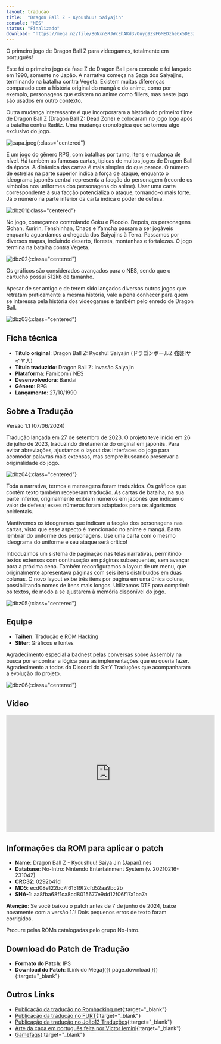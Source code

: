 ```yaml
---
layout: traducao
title:  "Dragon Ball Z - Kyoushuu! Saiyajin"
console: "NES"
status: "Finalizado"
download: "https://mega.nz/file/B6NxnSRJ#cEhAKd3vOuyg9ZsF6MEDzhe6x5DE3ZttVZDIot-89lQ"
---
```


O primeiro jogo de Dragon Ball Z para videogames, totalmente em português!

Este foi o primeiro jogo da fase Z de Dragon Ball para console e foi lançado em 1990, somente no Japão. A narrativa começa na Saga dos Saiyajins, terminando na batalha contra Vegeta. Existem muitas diferenças comparado com a história original do mangá e do anime, como por exemplo, personagens que existem no anime como fillers, mas neste jogo são usados em outro contexto.

Outra mudança interessante é que incorporaram a história do primeiro filme de Dragon Ball Z (Dragon Ball Z: Dead Zone) e colocaram no jogo logo após a batalha contra Raditz. Uma mudança cronológica que se tornou algo exclusivo do jogo.

![capa.jpeg](/img/dbz_kyoushuu_saiyajin/capa.jpeg){:class="centered"}

É um jogo do gênero RPG, com batalhas por turno, itens e mudança de nível. Há também as famosas cartas, típicas de muitos jogos de Dragon Ball da época. A dinâmica das cartas é mais simples do que parece. O número de estrelas na parte superior indica a força de ataque, enquanto o ideograma japonês central representa a facção do personagem (recorde os símbolos nos uniformes dos personagens do anime). Usar uma carta correspondente à sua facção potencializa o ataque, tornando-o mais forte. Já o número na parte inferior da carta indica o poder de defesa.

![dbz01](/img/dbz_kyoushuu_saiyajin/dbz01.png){:class="centered"}

No jogo, começamos controlando Goku e Piccolo. Depois, os personagens Gohan, Kuririn, Tenshinhan, Chaos e Yamcha passam a ser jogáveis enquanto aguardamos a chegada dos Saiyajins à Terra. Passamos por diversos mapas, incluindo deserto, floresta, montanhas e fortalezas. O jogo termina na batalha contra Vegeta.

![dbz02](/img/dbz_kyoushuu_saiyajin/dbz02.png){:class="centered"}

Os gráficos são considerados avançados para o NES, sendo que o cartucho possui 512kb de tamanho.

Apesar de ser antigo e de terem sido lançados diversos outros jogos que retratam praticamente a mesma história, vale a pena conhecer para quem se interessa pela história dos videogames e também pelo enredo de Dragon Ball.

![dbz03](/img/dbz_kyoushuu_saiyajin/dbz03.png){:class="centered"}

## Ficha técnica

- **Título original**: Dragon Ball Z: Kyōshū! Saiyajin (ドラゴンボールZ 強襲!サイヤ人)
- **Título traduzido**: Dragon Ball Z: Invasão Saiyajin
- **Plataforma**: Famicom / NES
- **Desenvolvedora**: Bandai
- **Gênero**: RPG
- **Lançamento**: 27/10/1990

## Sobre a Tradução

Versão 1.1 (07/06/2024)

Tradução lançada em 27 de setembro de 2023. O projeto teve início em 26 de julho de 2023, traduzindo diretamente do original em japonês. Para evitar abreviações, ajustamos o layout das interfaces do jogo para acomodar palavras mais extensas, mas sempre buscando preservar a originalidade do jogo.

![dbz04](/img/dbz_kyoushuu_saiyajin/dbz04.png){:class="centered"}

Toda a narrativa, termos e mensagens foram traduzidos. Os gráficos que contêm texto também receberam tradução. As cartas de batalha, na sua parte inferior, originalmente exibiam números em japonês que indicam o valor de defesa; esses números foram adaptados para os algarismos ocidentais.

Mantivemos os ideogramas que indicam a facção dos personagens nas cartas, visto que esse aspecto é mencionado no anime e mangá. Basta lembrar do uniforme dos personagens. Use uma carta com o mesmo ideograma do uniforme e seu ataque será crítico!

Introduzimos um sistema de paginação nas telas narrativas, permitindo textos extensos com continuação em páginas subsequentes, sem avançar para a próxima cena. Também reconfiguramos o layout de um menu, que originalmente apresentava páginas com seis itens distribuídos em duas colunas. O novo layout exibe três itens por página em uma única coluna, possibilitando nomes de itens mais longos. Utilizamos DTE para comprimir os textos, de modo a se ajustarem à memória disponível do jogo.

![dbz05](/img/dbz_kyoushuu_saiyajin/dbz05.png){:class="centered"}

## Equipe

- **Taihen**: Tradução e ROM Hacking
- **Sliter**: Gráficos e fontes

Agradecimento especial a badnest pelas conversas sobre Assembly na busca por encontrar a lógica para as implementações que eu queria fazer. Agradecimento a todos do Discord do SatY Traduções que acompanharam a evolução do projeto.

![dbz06](/img/dbz_kyoushuu_saiyajin/dbz06.png){:class="centered"}

## Vídeo

<div class="iframe-container"><iframe width="560" height="315" src="https://www.youtube.com/embed/nq9vyQKu_8Y?si=W2IXF6wVo4CTEU1F" title="YouTube video player" frameborder="0" allow="accelerometer; autoplay; clipboard-write; encrypted-media; gyroscope; picture-in-picture; web-share" allowfullscreen></iframe></div>

## Informações da ROM para aplicar o patch

- **Name**: Dragon Ball Z - Kyoushuu! Saiya Jin (Japan).nes
- **Database**: No-Intro: Nintendo Entertainment System (v. 20210216-231042)
- **CRC32**: 0292b41d
- **MD5**: ecd08e122bc7f61519f2cfd52aa9bc2b
- **SHA-1**: aa8fba68f1ca8cd8015677e9dd12f06f17a1ba7a

**Atenção**: Se você baixou o patch antes de 7 de junho de 2024, baixe novamente com a versão 1.1! Dois pequenos erros de texto foram corrigidos.

Procure pelas ROMs catalogadas pelo grupo No-Intro.

## Download do Patch de Tradução

- **Formato do Patch**: IPS
- **Download do Patch**: [Link do Mega]({{ page.download }}){:target="_blank"}

## Outros Links

- [Publicação da tradução no Romhacking.net](https://www.romhacking.net/translations/7066/){:target="_blank"}
- [Publicação da tradução no FURT](https://www.romhacking.net.br/index.php?topic=2552.0){:target="_blank"}
- [Publicação da tradução no João13 Traduções](https://joao13traducoes.com/2023/09/nes-dragon-ball-z-kyoushuu-saiyajin-hextinkers/){:target="_blank"}
- [Arte da capa em português feita por Victor Iemini](https://www.deviantart.com/victoriemini/art/Dragon-Ball-Z-Invasao-Saiyajin-BR-988482230){:target="_blank"}
- [Gamefaqs](https://gamefaqs.gamespot.com/nes/575526-dragon-ball-z-kyoushuu-saiyajin){:target="_blank"}